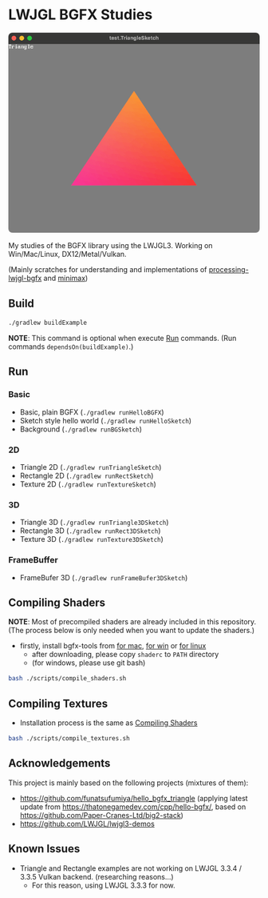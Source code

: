 # LWJGL BGFX Studies

![screenshot_triangle.png](./docs/screenshot_triangle.png)

My studies of the BGFX library using the LWJGL3. Working on Win/Mac/Linux, DX12/Metal/Vulkan.

(Mainly scratches for understanding and implementations of [processing-lwjgl-bgfx](https://github.com/funatsufumiya/processing-lwjgl-bgfx) and [minimax](https://github.com/funatsufumiya/minimax))

## Build

```bash
./gradlew buildExample
```

**NOTE**: This command is optional when execute [Run](#run) commands. (Run commands `dependsOn(buildExample)`.)

## Run

### Basic

- Basic, plain BGFX (`./gradlew runHelloBGFX`)
- Sketch style hello world (`./gradlew runHelloSketch`)
- Background (`./gradlew runBGSketch`)

### 2D

- Triangle 2D (`./gradlew runTriangleSketch`)
- Rectangle 2D (`./gradlew runRectSketch`)
- Texture 2D (`./gradlew runTextureSketch`)

### 3D

- Triangle 3D (`./gradlew runTriangle3DSketch`)
- Rectangle 3D (`./gradlew runRect3DSketch`)
- Texture 3D (`./gradlew runTexture3DSketch`)

### FrameBuffer

- FrameBufer 3D (`./gradlew runFrameBufer3DSketch`)

## Compiling Shaders

**NOTE**: Most of precompiled shaders are already included in this repository. (The process below is only needed when you want to update the shaders.)

- firstly, install bgfx-tools from [for mac](https://www.lwjgl.org/browse/release/3.3.5/macosx/arm64/bgfx-tools), [for win](https://www.lwjgl.org/browse/release/3.3.5/windows/x64/bgfx-tools) or [for linux](https://www.lwjgl.org/browse/release/3.3.5/linux/x64/bgfx-tools)
    - after downloading, please copy `shaderc` to `PATH` directory
    - (for windows, please use git bash)

```bash
bash ./scripts/compile_shaders.sh
```

## Compiling Textures

- Installation process is the same as [Compiling Shaders](#compiling-shaders)

```bash
bash ./scripts/compile_textures.sh
```

## Acknowledgements

This project is mainly based on the following projects (mixtures of them):

- https://github.com/funatsufumiya/hello_bgfx_triangle (applying latest update from https://thatonegamedev.com/cpp/hello-bgfx/, based on https://github.com/Paper-Cranes-Ltd/big2-stack)
- https://github.com/LWJGL/lwjgl3-demos

## Known Issues

- Triangle and Rectangle examples are not working on LWJGL 3.3.4 / 3.3.5 Vulkan backend. (researching reasons...)
    - For this reason, using LWJGL 3.3.3 for now.
